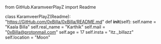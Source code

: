 from GitHub.KaramveerPlayZ import Readme

class KaramveerPlayZ(Readme):
    "https://GitHub.com/0xBilla/0xBilla/README.md"
    def __init__(self):
      self.name = "Kaala Billa"
      self.real_name = "Karthik"
      self.mail = "0xBilla@protonmail.com"
      self.age = 17
      self.insta = "itz._billazz"
      self.location = "Moon"
